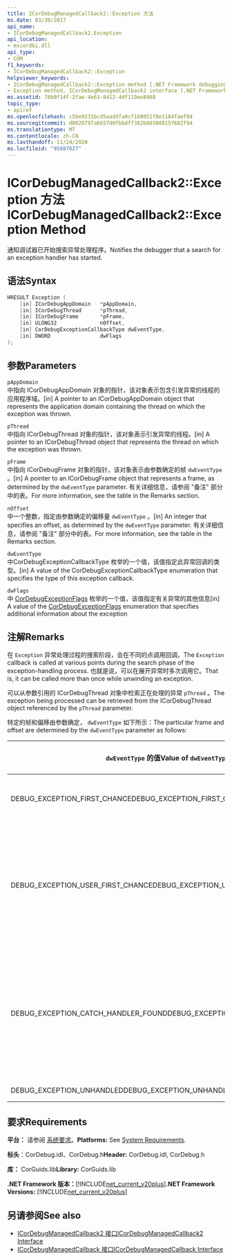 ```yaml
---
title: ICorDebugManagedCallback2::Exception 方法
ms.date: 03/30/2017
api_name:
- ICorDebugManagedCallback2.Exception
api_location:
- mscordbi.dll
api_type:
- COM
f1_keywords:
- ICorDebugManagedCallback2::Exception
helpviewer_keywords:
- ICorDebugManagedCallback2::Exception method [.NET Framework debugging]
- Exception method, ICorDebugManagedCallback2 interface [.NET Framework debugging]
ms.assetid: 78b0f14f-2fae-4e63-8412-4df119ee8468
topic_type:
- apiref
ms.openlocfilehash: c5be9231bcd5aaddfa0cf1b0051f8e1184faef04
ms.sourcegitcommit: d8020797a6657d0fbbdff362b80300815f682f94
ms.translationtype: MT
ms.contentlocale: zh-CN
ms.lasthandoff: 11/24/2020
ms.locfileid: "95687627"
---
```

# <a name="icordebugmanagedcallback2exception-method"></a><span data-ttu-id="d7b40-102">ICorDebugManagedCallback2::Exception 方法</span><span class="sxs-lookup"><span data-stu-id="d7b40-102">ICorDebugManagedCallback2::Exception Method</span></span>

<span data-ttu-id="d7b40-103">通知调试器已开始搜索异常处理程序。</span><span class="sxs-lookup"><span data-stu-id="d7b40-103">Notifies the debugger that a search for an exception handler has started.</span></span>  
  
## <a name="syntax"></a><span data-ttu-id="d7b40-104">语法</span><span class="sxs-lookup"><span data-stu-id="d7b40-104">Syntax</span></span>  
  
```cpp  
HRESULT Exception (  
    [in] ICorDebugAppDomain   *pAppDomain,  
    [in] ICorDebugThread      *pThread,  
    [in] ICorDebugFrame       *pFrame,  
    [in] ULONG32              nOffset,  
    [in] CorDebugExceptionCallbackType dwEventType,  
    [in] DWORD                dwFlags  
);  
```  
  
## <a name="parameters"></a><span data-ttu-id="d7b40-105">参数</span><span class="sxs-lookup"><span data-stu-id="d7b40-105">Parameters</span></span>  

 `pAppDomain`  
 <span data-ttu-id="d7b40-106">中指向 ICorDebugAppDomain 对象的指针，该对象表示包含引发异常的线程的应用程序域。</span><span class="sxs-lookup"><span data-stu-id="d7b40-106">[in] A pointer to an ICorDebugAppDomain object that represents the application domain containing the thread on which the exception was thrown.</span></span>  
  
 `pThread`  
 <span data-ttu-id="d7b40-107">中指向 ICorDebugThread 对象的指针，该对象表示引发异常的线程。</span><span class="sxs-lookup"><span data-stu-id="d7b40-107">[in] A pointer to an ICorDebugThread object that represents the thread on which the exception was thrown.</span></span>  
  
 `pFrame`  
 <span data-ttu-id="d7b40-108">中指向 ICorDebugFrame 对象的指针，该对象表示由参数确定的帧 `dwEventType` 。</span><span class="sxs-lookup"><span data-stu-id="d7b40-108">[in] A pointer to an ICorDebugFrame object that represents a frame, as determined by the `dwEventType` parameter.</span></span> <span data-ttu-id="d7b40-109">有关详细信息，请参阅 "备注" 部分中的表。</span><span class="sxs-lookup"><span data-stu-id="d7b40-109">For more information, see the table in the Remarks section.</span></span>  
  
 `nOffset`  
 <span data-ttu-id="d7b40-110">中一个整数，指定由参数确定的偏移量 `dwEventType` 。</span><span class="sxs-lookup"><span data-stu-id="d7b40-110">[in] An integer that specifies an offset, as determined by the `dwEventType` parameter.</span></span> <span data-ttu-id="d7b40-111">有关详细信息，请参阅 "备注" 部分中的表。</span><span class="sxs-lookup"><span data-stu-id="d7b40-111">For more information, see the table in the Remarks section.</span></span>  
  
 `dwEventType`  
 <span data-ttu-id="d7b40-112">中CorDebugExceptionCallbackType 枚举的一个值，该值指定此异常回调的类型。</span><span class="sxs-lookup"><span data-stu-id="d7b40-112">[in] A value of the CorDebugExceptionCallbackType enumeration that specifies the type of this exception callback.</span></span>  
  
 `dwFlags`  
 <span data-ttu-id="d7b40-113">中 [CorDebugExceptionFlags](cordebugexceptionflags-enumeration.md) 枚举的一个值，该值指定有关异常的其他信息</span><span class="sxs-lookup"><span data-stu-id="d7b40-113">[in] A value of the [CorDebugExceptionFlags](cordebugexceptionflags-enumeration.md) enumeration that specifies additional information about the exception</span></span>  
  
## <a name="remarks"></a><span data-ttu-id="d7b40-114">注解</span><span class="sxs-lookup"><span data-stu-id="d7b40-114">Remarks</span></span>  

 <span data-ttu-id="d7b40-115">在 `Exception` 异常处理过程的搜索阶段，会在不同的点调用回调。</span><span class="sxs-lookup"><span data-stu-id="d7b40-115">The `Exception` callback is called at various points during the search phase of the exception-handling process.</span></span> <span data-ttu-id="d7b40-116">也就是说，可以在展开异常时多次调用它。</span><span class="sxs-lookup"><span data-stu-id="d7b40-116">That is, it can be called more than once while unwinding an exception.</span></span>  
  
 <span data-ttu-id="d7b40-117">可以从参数引用的 ICorDebugThread 对象中检索正在处理的异常 `pThread` 。</span><span class="sxs-lookup"><span data-stu-id="d7b40-117">The exception being processed can be retrieved from the ICorDebugThread object referenced by the `pThread` parameter.</span></span>  
  
 <span data-ttu-id="d7b40-118">特定的帧和偏移由参数确定， `dwEventType` 如下所示：</span><span class="sxs-lookup"><span data-stu-id="d7b40-118">The particular frame and offset are determined by the `dwEventType` parameter as follows:</span></span>  
  
|<span data-ttu-id="d7b40-119">`dwEventType` 的值</span><span class="sxs-lookup"><span data-stu-id="d7b40-119">Value of `dwEventType`</span></span>|<span data-ttu-id="d7b40-120">`pFrame` 的值</span><span class="sxs-lookup"><span data-stu-id="d7b40-120">Value of `pFrame`</span></span>|<span data-ttu-id="d7b40-121">`nOffset` 的值</span><span class="sxs-lookup"><span data-stu-id="d7b40-121">Value of `nOffset`</span></span>|  
|----------------------------|-----------------------|------------------------|  
|<span data-ttu-id="d7b40-122">DEBUG_EXCEPTION_FIRST_CHANCE</span><span class="sxs-lookup"><span data-stu-id="d7b40-122">DEBUG_EXCEPTION_FIRST_CHANCE</span></span>|<span data-ttu-id="d7b40-123">引发异常的帧。</span><span class="sxs-lookup"><span data-stu-id="d7b40-123">The frame that threw the exception.</span></span>|<span data-ttu-id="d7b40-124">帧中的指令指针。</span><span class="sxs-lookup"><span data-stu-id="d7b40-124">The instruction pointer in the frame.</span></span>|  
|<span data-ttu-id="d7b40-125">DEBUG_EXCEPTION_USER_FIRST_CHANCE</span><span class="sxs-lookup"><span data-stu-id="d7b40-125">DEBUG_EXCEPTION_USER_FIRST_CHANCE</span></span>|<span data-ttu-id="d7b40-126">最接近引发的异常点的用户代码框架。</span><span class="sxs-lookup"><span data-stu-id="d7b40-126">The user-code frame closest to the point of the thrown exception.</span></span>|<span data-ttu-id="d7b40-127">帧中的指令指针。</span><span class="sxs-lookup"><span data-stu-id="d7b40-127">The instruction pointer in the frame.</span></span>|  
|<span data-ttu-id="d7b40-128">DEBUG_EXCEPTION_CATCH_HANDLER_FOUND</span><span class="sxs-lookup"><span data-stu-id="d7b40-128">DEBUG_EXCEPTION_CATCH_HANDLER_FOUND</span></span>|<span data-ttu-id="d7b40-129">包含 catch 处理程序的帧。</span><span class="sxs-lookup"><span data-stu-id="d7b40-129">The frame that contains the catch handler.</span></span>|<span data-ttu-id="d7b40-130">Microsoft 中间语言 (MSIL) catch 处理程序开头的偏移量。</span><span class="sxs-lookup"><span data-stu-id="d7b40-130">The Microsoft intermediate language (MSIL) offset of the beginning of the catch handler.</span></span>|  
|<span data-ttu-id="d7b40-131">DEBUG_EXCEPTION_UNHANDLED</span><span class="sxs-lookup"><span data-stu-id="d7b40-131">DEBUG_EXCEPTION_UNHANDLED</span></span>|<span data-ttu-id="d7b40-132">Null</span><span class="sxs-lookup"><span data-stu-id="d7b40-132">NULL</span></span>|<span data-ttu-id="d7b40-133">未定义。</span><span class="sxs-lookup"><span data-stu-id="d7b40-133">Undefined.</span></span>|  
  
## <a name="requirements"></a><span data-ttu-id="d7b40-134">要求</span><span class="sxs-lookup"><span data-stu-id="d7b40-134">Requirements</span></span>  

 <span data-ttu-id="d7b40-135">**平台：** 请参阅 [系统要求](../../get-started/system-requirements.md)。</span><span class="sxs-lookup"><span data-stu-id="d7b40-135">**Platforms:** See [System Requirements](../../get-started/system-requirements.md).</span></span>  
  
 <span data-ttu-id="d7b40-136">**标头**：CorDebug.idl、CorDebug.h</span><span class="sxs-lookup"><span data-stu-id="d7b40-136">**Header:** CorDebug.idl, CorDebug.h</span></span>  
  
 <span data-ttu-id="d7b40-137">**库：** CorGuids.lib</span><span class="sxs-lookup"><span data-stu-id="d7b40-137">**Library:** CorGuids.lib</span></span>  
  
 <span data-ttu-id="d7b40-138">**.NET Framework 版本：**[!INCLUDE[net_current_v20plus](../../../../includes/net-current-v20plus-md.md)]</span><span class="sxs-lookup"><span data-stu-id="d7b40-138">**.NET Framework Versions:** [!INCLUDE[net_current_v20plus](../../../../includes/net-current-v20plus-md.md)]</span></span>  
  
## <a name="see-also"></a><span data-ttu-id="d7b40-139">另请参阅</span><span class="sxs-lookup"><span data-stu-id="d7b40-139">See also</span></span>

- [<span data-ttu-id="d7b40-140">ICorDebugManagedCallback2 接口</span><span class="sxs-lookup"><span data-stu-id="d7b40-140">ICorDebugManagedCallback2 Interface</span></span>](icordebugmanagedcallback2-interface.md)
- [<span data-ttu-id="d7b40-141">ICorDebugManagedCallback 接口</span><span class="sxs-lookup"><span data-stu-id="d7b40-141">ICorDebugManagedCallback Interface</span></span>](icordebugmanagedcallback-interface.md)
